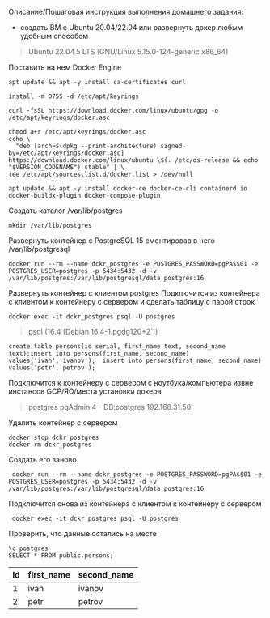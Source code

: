 Описание/Пошаговая инструкция выполнения домашнего задания:
-   создать ВМ с Ubuntu 20.04/22.04 или развернуть докер любым удобным способом
> Ubuntu 22.04.5 LTS (GNU/Linux 5.15.0-124-generic x86_64)

Поставить на нем Docker Engine


    apt update && apt -y install ca-certificates curl
    
    install -m 0755 -d /etc/apt/keyrings
    
    curl -fsSL https://download.docker.com/linux/ubuntu/gpg -o /etc/apt/keyrings/docker.asc
    
    chmod a+r /etc/apt/keyrings/docker.asc
    echo \
      "deb [arch=$(dpkg --print-architecture) signed-by=/etc/apt/keyrings/docker.asc] https://download.docker.com/linux/ubuntu \$(. /etc/os-release && echo "$VERSION_CODENAME") stable" | \
    tee /etc/apt/sources.list.d/docker.list > /dev/null
    
    apt update && apt -y install docker-ce docker-ce-cli containerd.io docker-buildx-plugin docker-compose-plugin

Создать  каталог /var/lib/postgres

    mkdir /var/lib/postgres

Развернуть контейнер с PostgreSQL 15 смонтировав в него /var/lib/postgresql

    docker run --rm --name dckr_postgres -e POSTGRES_PASSWORD=pgPA$$01 -e POSTGRES_USER=postgres -p 5434:5432 -d -v /var/lib/postgres:/var/lib/postgresql/data postgres:16

Развернуть контейнер с клиентом postgres
Подключится из контейнера с клиентом к контейнеру с сервером и сделать таблицу с парой строк

    docker exec -it dckr_postgres psql -U postgres

> psql (16.4 (Debian 16.4-1.pgdg120+2`))

    create table persons(id serial, first_name text, second_name text);insert into persons(first_name, second_name) values('ivan','ivanov');  insert into persons(first_name, second_name) values('petr','petrov'); 

Подключится к контейнеру с сервером с ноутбука/компьютера извне инстансов GCP/ЯО/места установки докера

> postgres pgAdmin 4 - DB:postgres 192.168.31.50

Удалить контейнер с сервером

    docker stop dckr_postgres
    docker rm dckr_postgres

Создать его заново

     docker run --rm --name dckr_postgres -e POSTGRES_PASSWORD=pgPA$$01 -e POSTGRES_USER=postgres -p 5434:5432 -d -v /var/lib/postgres:/var/lib/postgresql/data postgres:16

Подключится снова из контейнера с клиентом к контейнеру с сервером

     docker exec -it dckr_postgres psql -U postgres

Проверить, что данные остались на месте

    \c postgres
    SELECT * FROM public.persons;

 id | first_name | second_name
----|------------|-------------
  1 | ivan       | ivanov
  2 | petr       | petrov
